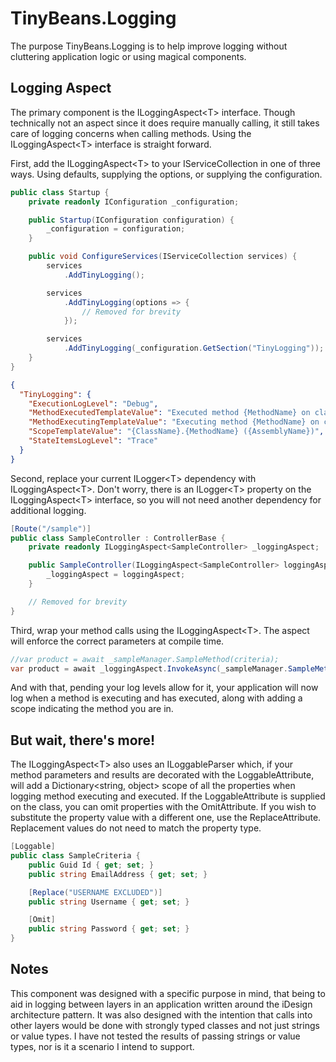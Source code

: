 # TinyBeans.Logging
The purpose TinyBeans.Logging is to help improve logging without cluttering application logic or using magical components.

## Logging Aspect
The primary component is the ILoggingAspect&lt;T&gt; interface.  Though technically not an aspect since it does require manually calling, it still takes care of logging concerns when calling methods.  Using the ILoggingAspect&lt;T&gt; interface is straight forward.
  
First, add the ILoggingAspect&lt;T&gt; to your IServiceCollection in one of three ways.  Using defaults, supplying the options, or supplying the configuration.
```cs
public class Startup {
    private readonly IConfiguration _configuration;

    public Startup(IConfiguration configuration) {
        _configuration = configuration;
    }

    public void ConfigureServices(IServiceCollection services) {
        services
            .AddTinyLogging();

        services
            .AddTinyLogging(options => {
                // Removed for brevity
            });

        services
            .AddTinyLogging(_configuration.GetSection("TinyLogging"));
    }
}
```

```json
{
  "TinyLogging": {
    "ExecutionLogLevel": "Debug",
    "MethodExecutedTemplateValue": "Executed method {MethodName} on class {ClassName} in assembly {AssemblyName}.",
    "MethodExecutingTemplateValue": "Executing method {MethodName} on class {ClassName} in assembly {AssemblyName}.",
    "ScopeTemplateValue": "{ClassName}.{MethodName} ({AssemblyName})",
    "StateItemsLogLevel": "Trace"
  }
}
```

  
Second, replace your current ILogger&lt;T&gt; dependency with ILoggingAspect&lt;T&gt;.  Don't worry, there is an ILogger&lt;T&gt; property on the ILoggingAspect&lt;T&gt; interface, so you will not need another dependency for additional logging.
```cs
[Route("/sample")]
public class SampleController : ControllerBase {
    private readonly ILoggingAspect<SampleController> _loggingAspect;

    public SampleController(ILoggingAspect<SampleController> loggingAspect) {
        _loggingAspect = loggingAspect;
    }

    // Removed for brevity
}
```

Third, wrap your method calls using the ILoggingAspect&lt;T&gt;.  The aspect will enforce the correct parameters at compile time.
```cs
//var product = await _sampleManager.SampleMethod(criteria);
var product = await _loggingAspect.InvokeAsync(_sampleManager.SampleMethod, criteria);
```

And with that, pending your log levels allow for it, your application will now log when a method is executing and has executed, along with adding a scope indicating the method you are in.

## But wait, there's more!
The ILoggingAspect&lt;T&gt; also uses an ILoggableParser which, if your method parameters and results are decorated with the LoggableAttribute, will add a Dictionary&lt;string, object&gt; scope of all the properties when logging method executing and executed.  If the LoggableAttribute is supplied on the class, you can omit properties with the OmitAttribute.  If you wish to substitute the property value with a different one, use the ReplaceAttribute.  Replacement values do not need to match the property type.
```cs
[Loggable]
public class SampleCriteria {
    public Guid Id { get; set; }
    public string EmailAddress { get; set; }

    [Replace("USERNAME EXCLUDED")]
    public string Username { get; set; }

    [Omit]
    public string Password { get; set; }
}
```

## Notes
This component was designed with a specific purpose in mind, that being to aid in logging between layers in an application written around the iDesign architecture pattern.  It was also designed with the intention that calls into other layers would be done with strongly typed classes and not just strings or value types.  I have not tested the results of passing strings or value types, nor is it a scenario I intend to support.